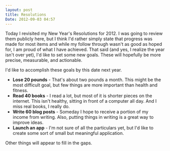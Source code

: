 ```yaml
---
layout: post
title: Resolutions
Date: 2012-09-03 04:57 
---
```


Today I revisited my New Year's Resolutions for 2012.  I was going to review them publicly here, but I think I'd rather simply state that progress was made for most items and while my follow through wasn't as good as hoped for, I am proud of what I have achieved.  That said (and yes, I realize the year isn't over yet), I'd like to set some new goals.  These will hopefully be more precise, measurable, and actionable.  

I'd like to accomplish these goals by this date next year.

* **Lose 20 pounds** - That's about two pounds a month.  This might be the most difficult goal, but few things are more important than health and fitness.
* **Read 40 books** - I read a lot, but most of it is shorter pieces on the internet.  This isn't healthy, sitting in front of a computer all day.  And I miss real books, I really do.  
* **Write 60 blog posts** - Someday I hope to receive a portion of my income from writing.  Also, putting things in writing is a great way to improve ideas.
* **Launch an app** - I'm not sure of all the particulars yet, but I'd like to create some sort of small but meaningful application.

Other things will appear to fill in the gaps.
